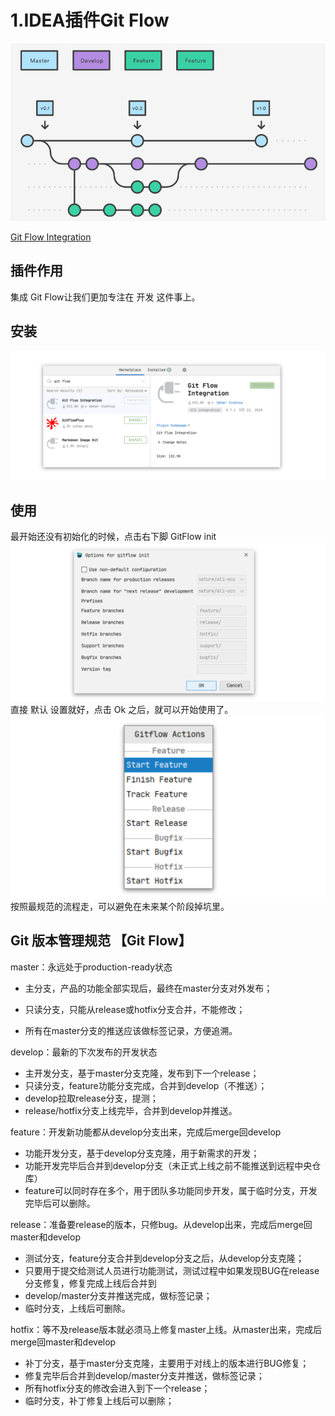 # 1.IDEA插件Git Flow

![](/static/image/1_uUpzVOpdFw5V-tJ_YvgFmA.26e56be6.png)

[Git Flow Integration](https://plugins.jetbrains.com/plugin/7315-git-flow-integration)

## 插件作用

集成 Git Flow让我们更加专注在 开发 这件事上。

## 安装

![](/static/image/image-20200714124809715.9ea8177c.png)

## 使用

最开始还没有初始化的时候，点击右下脚 GitFlow init  
![](/static/image/image-20200714125126171.e3160049.png)  
直接 默认 设置就好，点击 Ok 之后，就可以开始使用了。  
![](/static/image/image-20200714125309887.1434693b.png)  
按照最规范的流程走，可以避免在未来某个阶段掉坑里。

## Git 版本管理规范 【Git Flow】

master：永远处于production-ready状态

* 主分支，产品的功能全部实现后，最终在master分支对外发布；

* 只读分支，只能从release或hotfix分支合并，不能修改；

* 所有在master分支的推送应该做标签记录，方便追溯。

develop：最新的下次发布的开发状态

* 主开发分支，基于master分支克隆，发布到下一个release；
* 只读分支，feature功能分支完成，合并到develop（不推送）；
* develop拉取release分支，提测；
* release/hotfix分支上线完毕，合并到develop并推送。

feature：开发新功能都从develop分支出来，完成后merge回develop

* 功能开发分支，基于develop分支克隆，用于新需求的开发；
* 功能开发完毕后合并到develop分支（未正式上线之前不能推送到远程中央仓库）
* feature可以同时存在多个，用于团队多功能同步开发，属于临时分支，开发完毕后可以删除。

release：准备要release的版本，只修bug。从develop出来，完成后merge回master和develop

* 测试分支，feature分支合并到develop分支之后，从develop分支克隆；
* 只要用于提交给测试人员进行功能测试，测试过程中如果发现BUG在release分支修复，修复完成上线后合并到
* develop/master分支并推送完成，做标签记录；
* 临时分支，上线后可删除。

hotfix：等不及release版本就必须马上修复master上线。从master出来，完成后merge回master和develop

* 补丁分支，基于master分支克隆，主要用于对线上的版本进行BUG修复；
* 修复完毕后合并到develop/master分支并推送，做标签记录；
* 所有hotfix分支的修改会进入到下一个release；
* 临时分支，补丁修复上线后可以删除；



